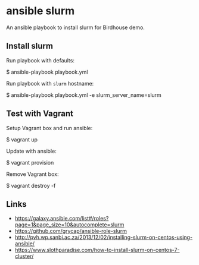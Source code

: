 # ansible slurm

An ansible playbook to install slurm for Birdhouse demo.

## Install slurm

Run playbook with defaults:

  $ ansible-playbook playbook.yml

Run playbook with `slurm` hostname:

  $ ansible-playbook playbook.yml -e slurm_server_name=slurm

## Test with Vagrant

Setup Vagrant box and run ansible:

  $ vagrant up

Update with ansible:

  $ vagrant provision

Remove Vagrant box:

  $ vagrant destroy -f

## Links

* https://galaxy.ansible.com/list#/roles?page=1&page_size=10&autocomplete=slurm
* https://github.com/grycap/ansible-role-slurm
* http://pvh.wp.sanbi.ac.za/2013/12/02/installing-slurm-on-centos-using-ansible/
* https://www.slothparadise.com/how-to-install-slurm-on-centos-7-cluster/
